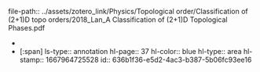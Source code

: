 file-path:: ../assets/zotero_link/Physics/Topological order/Classification of (2+1)D topo orders/2018_Lan_A Classification of (2+1)D Topological Phases.pdf

-
- [:span]
  ls-type:: annotation
  hl-page:: 37
  hl-color:: blue
  hl-type:: area
  hl-stamp:: 1667964725528
  id:: 636b1f36-e5d2-4ac3-b387-5b06fc93ee16